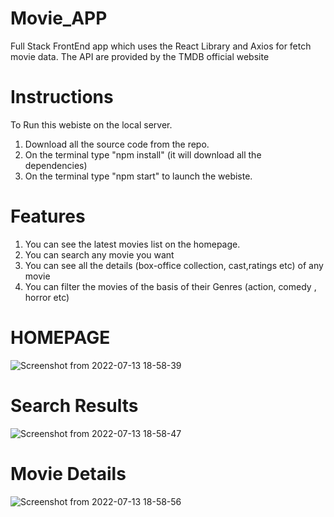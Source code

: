 # Movie_APP
Full Stack FrontEnd app which uses the React Library and Axios for fetch movie data. The API are provided by the TMDB official website
# Instructions
To Run this webiste on the local server.
1) Download all the source code from the repo.
2) On the terminal type "npm install" (it will download all the dependencies)
3) On the terminal type "npm start" to launch the webiste.

# Features
1) You can see the latest movies list on the homepage.
2) You can search any movie you want
3) You can see all the details (box-office collection, cast,ratings etc) of any movie
4) You can filter the movies of the basis of their Genres (action, comedy , horror etc)

# HOMEPAGE
![Screenshot from 2022-07-13 18-58-39](https://user-images.githubusercontent.com/108900696/178745306-d0648185-0e31-47fb-98f8-b7c650eb4ed1.png)
# Search Results
![Screenshot from 2022-07-13 18-58-47](https://user-images.githubusercontent.com/108900696/178745377-57486b3d-bfe8-4cdd-b2d8-3fe4f2c306a3.png)
# Movie Details
![Screenshot from 2022-07-13 18-58-56](https://user-images.githubusercontent.com/108900696/178745415-7eae7810-5113-48b7-a0dc-ff718a823ee3.png)

